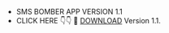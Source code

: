 * SMS BOMBER APP VERSION 1.1
* CLICK HERE 👇👇
🔰 <a href="https://github.com/MR-DIPTO-404/SMS-BOMBER/blob/main/com.sms.bomber.apk?raw=true">DOWNLOAD</a> Version 1.1.
